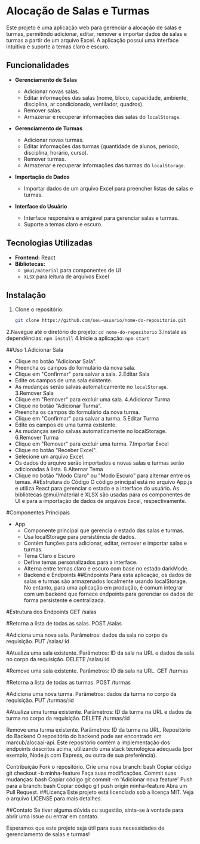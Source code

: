 # Alocação de Salas e Turmas

Este projeto é uma aplicação web para gerenciar a alocação de salas e turmas, permitindo adicionar, editar, remover e importar dados de salas e turmas a partir de um arquivo Excel. A aplicação possui uma interface intuitiva e suporte a temas claro e escuro.

## Funcionalidades

- **Gerenciamento de Salas**
  - Adicionar novas salas.
  - Editar informações das salas (nome, bloco, capacidade, ambiente, disciplina, ar condicionado, ventilador, quadros).
  - Remover salas.
  - Armazenar e recuperar informações das salas do `localStorage`.

- **Gerenciamento de Turmas**
  - Adicionar novas turmas.
  - Editar informações das turmas (quantidade de alunos, período, disciplina, horário, curso).
  - Remover turmas.
  - Armazenar e recuperar informações das turmas do `localStorage`.

- **Importação de Dados**
  - Importar dados de um arquivo Excel para preencher listas de salas e turmas.

- **Interface do Usuário**
  - Interface responsiva e amigável para gerenciar salas e turmas.
  - Suporte a temas claro e escuro.

## Tecnologias Utilizadas

- **Frontend:** React
- **Bibliotecas:**
  - `@mui/material` para componentes de UI
  - `XLSX` para leitura de arquivos Excel

## Instalação

1. Clone o repositório:
   ```bash
   git clone https://github.com/seu-usuario/nome-do-repositorio.git
2.Navegue até o diretório do projeto:
   `cd nome-do-repositorio`
3.Instale as dependências:
  `npm install`
4.Inicie a aplicação:
  `npm start`

##Uso
1.Adicionar Sala
- Clique no botão "Adicionar Sala".
- Preencha os campos do formulário da nova sala.
- Clique em "Confirmar" para salvar a sala.
2.Editar Sala
- Edite os campos de uma sala existente.
- As mudanças serão salvas automaticamente no `localStorage`.
3.Remover Sala
- Clique em "Remover" para excluir uma sala.
4.Adicionar Turma
- Clique no botão "Adicionar Turma".
- Preencha os campos do formulário da nova turma.
- Clique em "Confirmar" para salvar a turma.
5.Editar Turma
- Edite os campos de uma turma existente.
- As mudanças serão salvas automaticamente no localStorage.
6.Remover Turma
- Clique em "Remover" para excluir uma turma.
7.Importar Excel
- Clique no botão "Receber Excel".
- Selecione um arquivo Excel.
- Os dados do arquivo serão importados e novas salas e turmas serão adicionadas à lista.
8.Alternar Tema
- Clique no botão "Modo Claro" ou "Modo Escuro" para alternar entre os temas.
##Estrutura do Código
O código principal está no arquivo App.js e utiliza React para gerenciar o estado e a interface do usuário. As bibliotecas @mui/material e XLSX são usadas para os componentes de UI e para a importação de dados de arquivos Excel, respectivamente.

#Componentes Principais
- App
  - Componente principal que gerencia o estado das salas e turmas.
  - Usa localStorage para persistência de dados.
  - Contém funções para adicionar, editar, remover e importar salas e turmas.
  - Tema Claro e Escuro
  - Define temas personalizados para a interface.
  - Alterna entre temas claro e escuro com base no estado darkMode.
  - Backend e Endpoints
##Endpoints
Para esta aplicação, os dados de salas e turmas são armazenados localmente usando localStorage. No entanto, para uma aplicação em produção, é comum integrar com um backend que fornece endpoints para gerenciar os dados de forma persistente e centralizada.

#Estrutura dos Endpoints
GET /salas

#Retorna a lista de todas as salas.
POST /salas

#Adiciona uma nova sala.
Parâmetros: dados da sala no corpo da requisição.
PUT /salas/:id

#Atualiza uma sala existente.
Parâmetros: ID da sala na URL e dados da sala no corpo da requisição.
DELETE /salas/:id

#Remove uma sala existente.
Parâmetros: ID da sala na URL.
GET /turmas

#Retorna a lista de todas as turmas.
POST /turmas

#Adiciona uma nova turma.
Parâmetros: dados da turma no corpo da requisição.
PUT /turmas/:id

#Atualiza uma turma existente.
Parâmetros: ID da turma na URL e dados da turma no corpo da requisição.
DELETE /turmas/:id

Remove uma turma existente.
Parâmetros: ID da turma na URL.
Repositório do Backend
O repositório do backend pode ser encontrado em marcub/alocaai-api. Este repositório contém a implementação dos endpoints descritos acima, utilizando uma stack tecnológica adequada (por exemplo, Node.js com Express, ou outra de sua preferência).

Contribuição
Fork o repositório.
Crie uma nova branch:
bash
Copiar código
git checkout -b minha-feature
Faça suas modificações.
Commit suas mudanças:
bash
Copiar código
git commit -m 'Adicionar nova feature'
Push para a branch:
bash
Copiar código
git push origin minha-feature
Abra um Pull Request.
##Licença
Este projeto está licenciado sob a licença MIT. Veja o arquivo LICENSE para mais detalhes.

##Contato
Se tiver alguma dúvida ou sugestão, sinta-se à vontade para abrir uma issue ou entrar em contato.

Esperamos que este projeto seja útil para suas necessidades de gerenciamento de salas e turmas!


  
